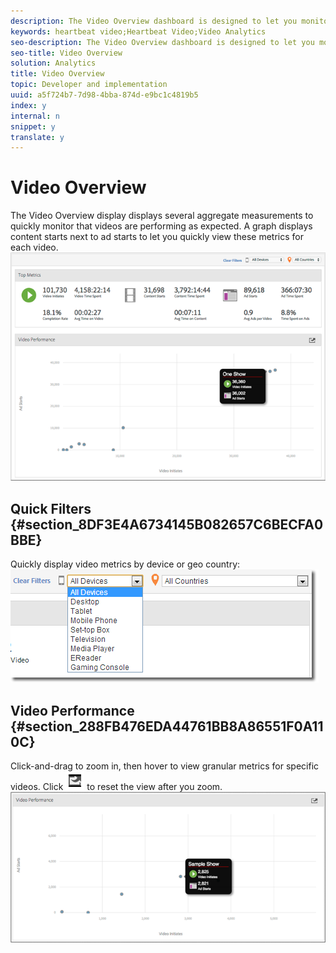 ```yaml
---
description: The Video Overview dashboard is designed to let you monitor videos across your site.
keywords: heartbeat video;Heartbeat Video;Video Analytics
seo-description: The Video Overview dashboard is designed to let you monitor videos across your site.
seo-title: Video Overview
solution: Analytics
title: Video Overview
topic: Developer and implementation
uuid: a5f724b7-7d98-4bba-874d-e9bc1c4819b5
index: y
internal: n
snippet: y
translate: y
---
```


# Video Overview

The Video Overview display displays several aggregate measurements to quickly monitor that videos are performing as expected. A graph displays content starts next to ad starts to let you quickly view these metrics for each video. 
![](assets/video-overview-report.png) 
## Quick Filters {#section_8DF3E4A6734145B082657C6BECFA0BBE}

Quickly display video metrics by device or geo country: 
![](assets/video-overview-report-filters.png) 
## Video Performance {#section_288FB476EDA44761BB8A86551F0A110C}

Click-and-drag to zoom in, then hover to view granular metrics for specific videos. Click  ![](assets/video-overview-report-revert.png) to reset the view after you zoom. 
![](assets/video-overview-report-performance.png) 